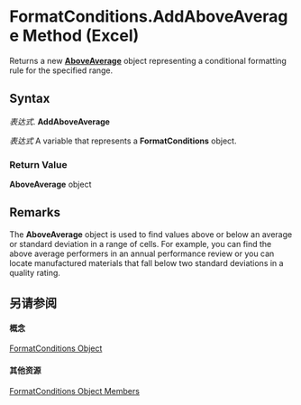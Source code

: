 
# FormatConditions.AddAboveAverage Method (Excel)

Returns a new  **[AboveAverage](dd4ea82f-7986-5d6f-2b0e-fe0ca38226e2.md)** object representing a conditional formatting rule for the specified range.


## Syntax

 _表达式_. **AddAboveAverage**

 _表达式_ A variable that represents a **FormatConditions** object.


### Return Value

 **AboveAverage** object


## Remarks

The  **AboveAverage** object is used to find values above or below an average or standard deviation in a range of cells. For example, you can find the above average performers in an annual performance review or you can locate manufactured materials that fall below two standard deviations in a quality rating.


## 另请参阅


#### 概念


[FormatConditions Object](2486d4b4-605c-76d8-132a-694c0c600a81.md)
#### 其他资源


[FormatConditions Object Members](http://msdn.microsoft.com/library/0e5a3774-fe65-597f-9b97-3bba637b55cc%28Office.15%29.aspx)